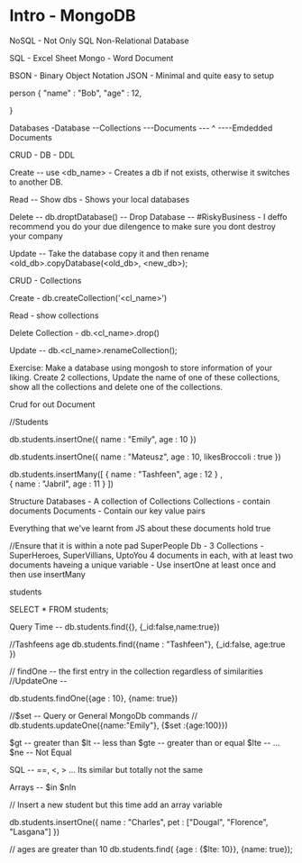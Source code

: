 # Intro - MongoDB

NoSQL - Not Only SQL 
Non-Relational Database

SQL - Excel Sheet 
Mongo - Word Document

BSON - Binary Object Notation 
JSON - Minimal and quite easy to setup

person {
    "name" : "Bob",
    "age" : 12,

}

Databases
-Database 
--Collections
---Documents --- ^
----Emdedded Documents 

CRUD - DB - DDL

Create -- use <db_name> - Creates a db if not exists, otherwise it switches to another DB.

Read -- Show dbs - Shows your local databases

Delete -- db.droptDatabase() -- Drop Database -- #RiskyBusiness - I deffo recommend you do your due dilengence to make sure you dont destroy your company

Update -- Take the database copy it and then rename
        <old_db>.copyDatabase(<old_db>, <new_db>);


CRUD - Collections 

Create - db.createCollection('<cl_name>') 

Read - show collections

Delete Collection - db.<cl_name>.drop()

Update -- db.<cl_name>.renameCollection(<rename>);

Exercise: Make a database using mongosh to store information of your liking. Create 2 collections, Update the name of one of these collections, show all the collections and delete one of the collections.

Crud for out Document

//Students 

db.students.insertOne({
    name : "Emily",
    age : 10
})

db.students.insertOne({
    name : "Mateusz",
    age : 10,
    likesBroccoli : true
})

db.students.insertMany([
    {
        name : "Tashfeen",
        age : 12
    } ,  
    {
        name : "Jabril",
        age : 11
    }
])

Structure 
Databases - A collection of Collections
Collections - contain documents
Documents - Contain our key value pairs

Everything that we've learnt from JS about these documents hold true

//Ensure that it is within a note pad
SuperPeople Db -
3 Collections - SuperHeroes, SuperVillians, UptoYou
4 documents in each, with at least two documents haveing a unique variable - Use insertOne at least once and then use insertMany 

students 

SELECT * FROM students;

Query Time -- 
                <Criteria> <The fields we want viewable>
db.students.find({}, {_id:false,name:true})

//Tashfeens age
db.students.find({name : "Tashfeen"}, {_id:false, age:true })

// findOne -- the first entry in the collection regardless of similarities
//UpdateOne -- 

db.students.findOne({age : 10}, {name: true})

//$set -- Query or General MongoDb commands 
// 
db.students.updateOne({name:"Emily"}, {$set :{age:100}})

$gt -- greater than
$lt -- less than 
$gte -- greater than or equal 
$lte -- ...
$ne -- Not Equal 

SQL -- ==, <, > ...
Its similar but totally not the same 

Arrays --
$in 
$nIn 

// Insert a new student but this time add an array variable

db.students.insertOne({
    name : "Charles",
    pet : ["Dougal", "Florence", "Lasgana"]
})

// ages are greater than 10
db.students.find( {age : {$lte: 10}}, {name: true});


